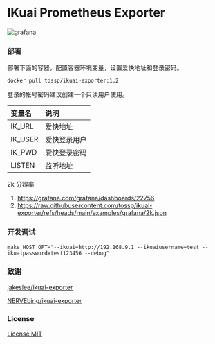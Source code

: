 # IKuai Prometheus Exporter


![grafana](https://raw.githubusercontent.com/tossp/ikuai-exporter/refs/heads/main/docs/images/grafana.png "grafana")

### 部署

部署下面的容器，配置容器环境变量，设置爱快地址和登录密码。

```shell
docker pull tossp/ikuai-exporter:1.2
```

登录的帐号密码建议创建一个只读用户使用。

| 变量名     | 说明     |
|:------- |:------ |
| IK_URL  | 爱快地址   |
| IK_USER | 爱快登录用户 |
| IK_PWD  | 爱快登录密码 |
| LISTEN  | 监听地址    |

2k 分辨率
1. https://grafana.com/grafana/dashboards/22756
1. https://raw.githubusercontent.com/tossp/ikuai-exporter/refs/heads/main/examples/grafana/2k.json

### 开发调试
```shell
make HOST_OPT="--ikuai=http://192.168.9.1 --ikuaiusername=test --ikuaipassword=test123456 --debug"
```


### 致谢

[jakeslee/ikuai-exporter](https://github.com/jakeslee/ikuai-exporter)

[NERVEbing/ikuai-exporter](https://github.com/NERVEbing/ikuai-exporter)

### License

[License MIT](LICENSE)
